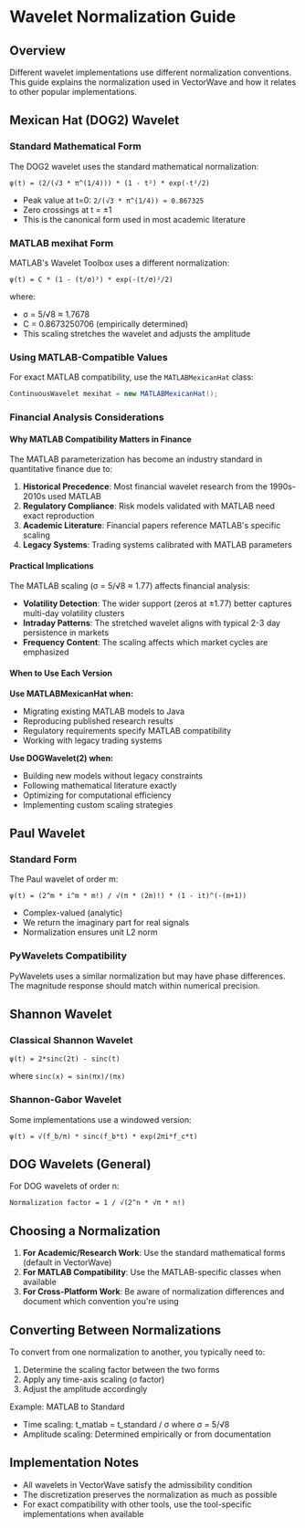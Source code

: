 # Wavelet Normalization Guide

## Overview

Different wavelet implementations use different normalization conventions. This guide explains the normalization used in VectorWave and how it relates to other popular implementations.

## Mexican Hat (DOG2) Wavelet

### Standard Mathematical Form
The DOG2 wavelet uses the standard mathematical normalization:
```
ψ(t) = (2/(√3 * π^(1/4))) * (1 - t²) * exp(-t²/2)
```
- Peak value at t=0: `2/(√3 * π^(1/4)) ≈ 0.867325`
- Zero crossings at t = ±1
- This is the canonical form used in most academic literature

### MATLAB mexihat Form
MATLAB's Wavelet Toolbox uses a different normalization:
```
ψ(t) = C * (1 - (t/σ)²) * exp(-(t/σ)²/2)
```
where:
- σ = 5/√8 ≈ 1.7678
- C = 0.8673250706 (empirically determined)
- This scaling stretches the wavelet and adjusts the amplitude

### Using MATLAB-Compatible Values
For exact MATLAB compatibility, use the `MATLABMexicanHat` class:
```java
ContinuousWavelet mexihat = new MATLABMexicanHat();
```

### Financial Analysis Considerations

#### Why MATLAB Compatibility Matters in Finance

The MATLAB parameterization has become an industry standard in quantitative finance due to:

1. **Historical Precedence**: Most financial wavelet research from the 1990s-2010s used MATLAB
2. **Regulatory Compliance**: Risk models validated with MATLAB need exact reproduction
3. **Academic Literature**: Financial papers reference MATLAB's specific scaling
4. **Legacy Systems**: Trading systems calibrated with MATLAB parameters

#### Practical Implications

The MATLAB scaling (σ = 5/√8 ≈ 1.77) affects financial analysis:

- **Volatility Detection**: The wider support (zeros at ±1.77) better captures multi-day volatility clusters
- **Intraday Patterns**: The stretched wavelet aligns with typical 2-3 day persistence in markets
- **Frequency Content**: The scaling affects which market cycles are emphasized

#### When to Use Each Version

**Use MATLABMexicanHat when:**
- Migrating existing MATLAB models to Java
- Reproducing published research results
- Regulatory requirements specify MATLAB compatibility
- Working with legacy trading systems

**Use DOGWavelet(2) when:**
- Building new models without legacy constraints
- Following mathematical literature exactly
- Optimizing for computational efficiency
- Implementing custom scaling strategies

## Paul Wavelet

### Standard Form
The Paul wavelet of order m:
```
ψ(t) = (2^m * i^m * m!) / √(π * (2m)!) * (1 - it)^(-(m+1))
```
- Complex-valued (analytic)
- We return the imaginary part for real signals
- Normalization ensures unit L2 norm

### PyWavelets Compatibility
PyWavelets uses a similar normalization but may have phase differences. The magnitude response should match within numerical precision.

## Shannon Wavelet

### Classical Shannon Wavelet
```
ψ(t) = 2*sinc(2t) - sinc(t)
```
where `sinc(x) = sin(πx)/(πx)`

### Shannon-Gabor Wavelet
Some implementations use a windowed version:
```
ψ(t) = √(f_b/π) * sinc(f_b*t) * exp(2πi*f_c*t)
```

## DOG Wavelets (General)

For DOG wavelets of order n:
```
Normalization factor = 1 / √(2^n * √π * n!)
```

## Choosing a Normalization

1. **For Academic/Research Work**: Use the standard mathematical forms (default in VectorWave)
2. **For MATLAB Compatibility**: Use the MATLAB-specific classes when available
3. **For Cross-Platform Work**: Be aware of normalization differences and document which convention you're using

## Converting Between Normalizations

To convert from one normalization to another, you typically need to:
1. Determine the scaling factor between the two forms
2. Apply any time-axis scaling (σ factor)
3. Adjust the amplitude accordingly

Example: MATLAB to Standard
- Time scaling: t_matlab = t_standard / σ where σ = 5/√8
- Amplitude scaling: Determined empirically or from documentation

## Implementation Notes

- All wavelets in VectorWave satisfy the admissibility condition
- The discretization preserves the normalization as much as possible
- For exact compatibility with other tools, use the tool-specific implementations when available
